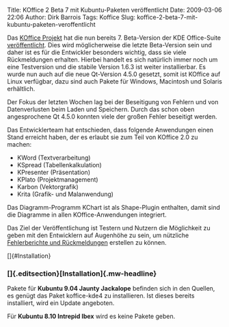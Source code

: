 Title: KOffice 2 Beta 7 mit Kubuntu-Paketen veröffentlicht
Date: 2009-03-06 22:06
Author: Dirk Barrois
Tags: Koffice
Slug: koffice-2-beta-7-mit-kubuntu-paketen-veroffentlicht

Das [KOffice
Projekt](http://www.koffice.org/ "http://www.koffice.org") hat die nun bereits 7. Beta-Version der KDE Office-Suite
[veröffentlicht](http://www.koffice.org/announcements/announce-2.0beta7.php "http://www.koffice.org/announcements/announce-2.0beta7.php"). Dies wird möglicherweise die letzte Beta-Version sein und daher
ist es für die Entwickler besonders wichtig, dass sie viele
Rückmeldungen erhalten. Hierbei handelt es sich natürlich immer noch um
eine Testversion und die stabile Version 1.6.3 ist weiter installierbar.
Es wurde nun auch auf die neue Qt-Version 4.5.0 gesetzt, somit ist
KOffice auf Linux verfügbar, dazu sind auch Pakete für Windows,
Macintosh und Solaris erhältlich.


Der Fokus der letzten Wochen lag bei der Beseitigung von Fehlern und von
Datenverlusten beim Laden und Speichern. Durch das schon oben
angesprochene Qt 4.5.0 konnten viele der großen Fehler beseitigt werden.


<!--break--><!--break-->

Das Entwicklerteam hat entschieden, dass folgende Anwendungen einen
Stand erreicht haben, der es erlaubt sie zum Teil von KOffice 2.0 zu
machen:


-   KWord (Textverarbeitung)
-   KSpread (Tabellenkalkulation)
-   KPresenter (Präsentation)
-   KPlato (Projektmanagement)
-   Karbon (Vektorgrafik)
-   Krita (Grafik- und Malanwendung)


Das Diagramm-Programm KChart ist als Shape-Plugin enthalten, damit sind
die Diagramme in allen KOffice-Anwendungen integriert.


Das Ziel der Veröffentlichung ist Testern und Nutzern die Möglichkeit zu
geben mit den Entwicklern auf Augenhöhe zu sein, um nützliche
[Fehlerberichte und
Rückmeldungen](http://bugs.kde.org/ "http://bugs.kde.org") erstellen zu können.


[]{#Installation}


### [[](http://wiki.kubuntu-de.org/index.php?title=Team:Redaktion/Nachrichten/KOffice_2_Beta_7_mit_Kubuntu-Paketen_ver%C3%B6ffentlicht&action=edit&section=3 "Abschnitt bearbeiten: Installation")]{.editsection}[Installation]{.mw-headline}


Pakete für **Kubuntu 9.04 Jaunty Jackalope** befinden sich in den
Quellen, es genügt das Paket koffice-kde4 zu installieren. Ist dieses
bereits installiert, wird ein Update angeboten.


Für **Kubuntu 8.10 Intrepid Ibex** wird es keine Pakete geben.



